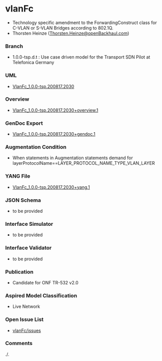 # vlanFc
- Technology specific amendment to the ForwardingConstruct class for C-VLAN or S-VLAN Bridges according to 802.1Q.
- Thorsten Heinze (Thorsten.Heinze@openBackhaul.com)

### Branch
- 1.0.0-tsp.d.t : Use case driven model for the Transport SDN Pilot at Telefonica Germany

### UML
- [VlanFc_1.0.0-tsp.200817.2030](./VlanFc_1.0.0-tsp.200817.2030.zip)

### Overview 
- [VlanFc_1.0.0-tsp.200817.2030+overview.1](./VlanFc_1.0.0-tsp.200817.2030+overview.1.png)

### GenDoc Export
- [VlanFc_1.0.0-tsp.200817.2030+gendoc.1](./VlanFc_1.0.0-tsp.200817.2030+gendoc.1.docx)

### Augmentation Condition
- When statements in Augmentation statements demand for layerProtocolName==LAYER_PROTOCOL_NAME_TYPE_VLAN_LAYER

### YANG File
- [VlanFc_1.0.0-tsp.200817.2030+yang.1](./VlanFc_1.0.0-tsp.200817.2030+yang.1.zip)

### JSON Schema
- to be provided 

### Interface Simulator
- to be provided 

### Interface Validator
- to be provided 

### Publication
- Candidate for ONF TR-532 v2.0

### Aspired Model Classification
- Live Network

### Open Issue List
- [vlanFc/issues](../../issues)

### Comments
./.
